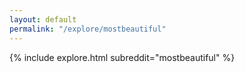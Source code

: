 ```yaml
---
layout: default
permalink: "/explore/mostbeautiful"
---
```


{% include explore.html subreddit="mostbeautiful" %}
